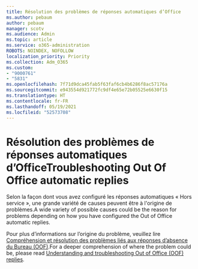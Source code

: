 ```yaml
---
title: Résolution des problèmes de réponses automatiques d’Office
ms.author: pebaum
author: pebaum
manager: scotv
ms.audience: Admin
ms.topic: article
ms.service: o365-administration
ROBOTS: NOINDEX, NOFOLLOW
localization_priority: Priority
ms.collection: Adm_O365
ms.custom:
- "9000761"
- "5831"
ms.openlocfilehash: 7f71d9dca45fab5f63faf6cb4b6286f8ac57176a
ms.sourcegitcommit: e943554d921772fc9df4e65e72b05525e6630f15
ms.translationtype: HT
ms.contentlocale: fr-FR
ms.lasthandoff: 05/19/2021
ms.locfileid: "52573708"
---
```

# <a name="troubleshooting-out-of-office-automatic-replies"></a><span data-ttu-id="7f181-102">Résolution des problèmes de réponses automatiques d’Office</span><span class="sxs-lookup"><span data-stu-id="7f181-102">Troubleshooting Out Of Office automatic replies</span></span>

<span data-ttu-id="7f181-103">Selon la façon dont vous avez configuré les réponses automatiques « Hors service », une grande variété de causes peuvent être à l'origine de problèmes.</span><span class="sxs-lookup"><span data-stu-id="7f181-103">A wide variety of possible causes could be the reason for problems depending on how you have configured the Out of Office automatic replies.</span></span>

<span data-ttu-id="7f181-104">Pour plus d’informations sur l’origine du problème, veuillez lire [Compréhension et résolution des problèmes liés aux réponses d’absence du Bureau (OOF)](/exchange/troubleshoot/email-delivery/understand-troubleshoot-oof-replies).</span><span class="sxs-lookup"><span data-stu-id="7f181-104">For a deeper comprehension of where the problem could be, please read  [Understanding and troubleshooting Out of Office (OOF) replies](/exchange/troubleshoot/email-delivery/understand-troubleshoot-oof-replies).</span></span>